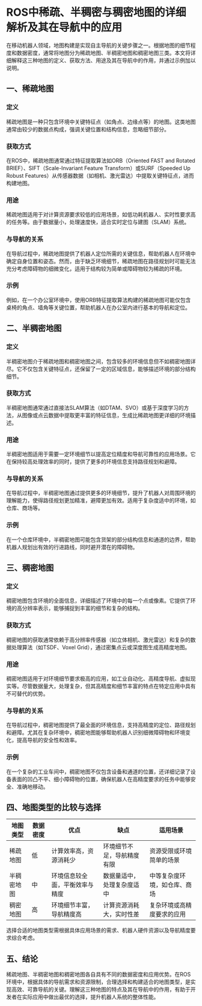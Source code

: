# ROS中稀疏、半稠密与稠密地图的详细解析及其在导航中的应用

在移动机器人领域，地图构建是实现自主导航的关键步骤之一。根据地图的细节程度和数据密度，通常将地图分为稀疏地图、半稠密地图和稠密地图三类。本文将详细解释这三种地图的定义、获取方法、用途及其在导航中的作用，并通过示例加以说明。

## 一、稀疏地图

### 定义
稀疏地图是一种只包含环境中关键特征点（如角点、边缘点等）的地图。这类地图通常由较少的数据点构成，强调关键位置和结构信息，忽略细节部分。

### 获取方式
在ROS中，稀疏地图通常通过特征提取算法如ORB（Oriented FAST and Rotated BRIEF）、SIFT（Scale-Invariant Feature Transform）或SURF（Speeded Up Robust Features）从传感器数据（如相机、激光雷达）中提取关键特征点，进而构建地图。

### 用途
稀疏地图适用于对计算资源要求较低的应用场景，如低功耗机器人、实时性要求高的任务等。由于数据量小，处理速度快，适合实时定位与建图（SLAM）系统。

### 与导航的关系
在导航过程中，稀疏地图提供了机器人定位所需的关键信息，帮助机器人在环境中确定自身位置和姿态。然而，由于缺乏环境细节，稀疏地图在路径规划时可能无法充分考虑障碍物的细微变化，适用于结构较为简单或障碍物较为稀疏的环境。

### 示例
例如，在一个办公室环境中，使用ORB特征提取算法构建的稀疏地图可能仅包含桌椅的角点、墙角等关键位置，帮助机器人在办公室内进行基本的导航和定位。

## 二、半稠密地图

### 定义
半稠密地图介于稀疏地图和稠密地图之间，包含较多的环境信息但不如稠密地图详尽。它不仅包含关键特征点，还保留了一定的区域信息，能够描述环境的部分结构细节。

### 获取方式
半稠密地图通常通过直接法SLAM算法（如DTAM、SVO）或基于深度学习的方法，从图像或点云数据中提取更丰富的特征信息，生成比稀疏地图更详细的环境描述。

### 用途
半稠密地图适用于需要一定环境细节以提高定位精度和导航可靠性的应用场景。它在保持较高处理效率的同时，提供了更多的环境信息支持路径规划和避障。

### 与导航的关系
在导航过程中，半稠密地图通过提供更多的环境细节，提升了机器人对周围环境的理解能力，使得路径规划更加精准，避障更加有效。适用于复杂度适中的环境，如仓库、商场等。

### 示例
在一个仓库环境中，半稠密地图可能包含货架的部分结构信息和通道的边界，帮助机器人规划出有效的行进路线，同时避开潜在的障碍物。

## 三、稠密地图

### 定义
稠密地图包含环境的全面信息，详细描述了环境中的每一个点或像素。它提供了环境的高分辨率表示，能够捕捉到丰富的细节和复杂的结构。

### 获取方式
稠密地图的获取通常依赖于高分辨率传感器（如立体相机、激光雷达）和复杂的数据处理算法（如TSDF、Voxel Grid），通过密集点云或深度图生成高精度地图。

### 用途
稠密地图适用于对环境细节要求极高的应用，如工业自动化、高精度导航、虚拟现实等。尽管数据量大，处理复杂，但其高精度和细节丰富的特点在特定应用中具有不可替代的优势。

### 与导航的关系
在导航过程中，稠密地图提供了最全面的环境信息，支持高精度的定位、路径规划和避障。尤其在复杂环境中，稠密地图能够帮助机器人识别细微障碍物和环境变化，提高导航的安全性和效率。

### 示例
在一个复杂的工业车间中，稠密地图不仅包含设备和通道的位置，还详细记录了设备表面的凹凸不平、细小障碍物的位置，确保机器人在高精度要求的任务中能够安全、准确地移动。

## 四、地图类型的比较与选择

| 地图类型   | 数据密度 | 优点                           | 缺点                       | 适用场景                     |
| ---------- | -------- | ------------------------------ | -------------------------- | ---------------------------- |
| 稀疏地图   | 低       | 计算效率高，资源消耗少         | 环境细节不足，导航精度有限 | 资源受限或环境简单的场景     |
| 半稠密地图 | 中       | 环境信息较全面，平衡效率与精度 | 数据量适中，处理复杂度适中 | 中等复杂度环境，如仓库、商场 |
| 稠密地图   | 高       | 环境细节丰富，导航精度高       | 计算资源消耗大，实时性差   | 复杂环境或高精度要求的应用   |

选择合适的地图类型需根据具体应用场景的需求、机器人硬件资源以及导航精度要求综合考虑。

## 五、结论

稀疏地图、半稠密地图和稠密地图各自具有不同的数据密度和应用优势。在ROS环境中，根据具体的导航需求和资源限制，合理选择和构建适合的地图类型，是实现高效、可靠导航的关键。理解这三种地图的特点及其在导航中的作用，有助于开发者在实际应用中做出最优的选择，提升机器人系统的整体性能。